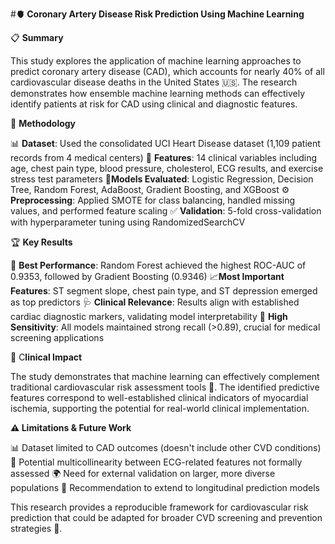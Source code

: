 #**🫀 Coronary Artery Disease Risk Prediction Using Machine Learning**


📋 **Summary**

This study explores the application of machine learning approaches to predict coronary artery disease (CAD), which accounts for nearly 40% of all cardiovascular disease deaths in the United States 🇺🇸. The research demonstrates how ensemble machine learning methods can effectively identify patients at risk for CAD using clinical and diagnostic features.


🔬 **Methodology**

📊 **Dataset**: Used the consolidated UCI Heart Disease dataset (1,109 patient records from 4 medical centers)
🎯 **Features**: 14 clinical variables including age, chest pain type, blood pressure, cholesterol, ECG results, and exercise stress test parameters
🤖**Models Evaluated**: Logistic Regression, Decision Tree, Random Forest, AdaBoost, Gradient Boosting, and XGBoost
⚙️ **Preprocessing**: Applied SMOTE for class balancing, handled missing values, and performed feature scaling
✅ **Validation**: 5-fold cross-validation with hyperparameter tuning using RandomizedSearchCV

🏆 **Key Results**

🥇 **Best Performance**: Random Forest achieved the highest ROC-AUC of 0.9353, followed by Gradient Boosting (0.9346)
📈**Most Important Features**: ST segment slope, chest pain type, and ST depression emerged as top predictors
🩺 **Clinical Relevance**: Results align with established cardiac diagnostic markers, validating model interpretability
🎯 **High Sensitivity**: All models maintained strong recall (>0.89), crucial for medical screening applications


🏥 C**linical Impact**

The study demonstrates that machine learning can effectively complement traditional cardiovascular risk assessment tools 💊. The identified predictive features correspond to well-established clinical indicators of myocardial ischemia, supporting the potential for real-world clinical implementation.


**⚠️ Limitations & Future Work** 

📊 Dataset limited to CAD outcomes (doesn't include other CVD conditions)
🔗 Potential multicollinearity between ECG-related features not formally assessed
🌍 Need for external validation on larger, more diverse populations
🔮 Recommendation to extend to longitudinal prediction models

This research provides a reproducible framework for cardiovascular risk prediction that could be adapted for broader CVD screening and prevention strategies 🚀.
